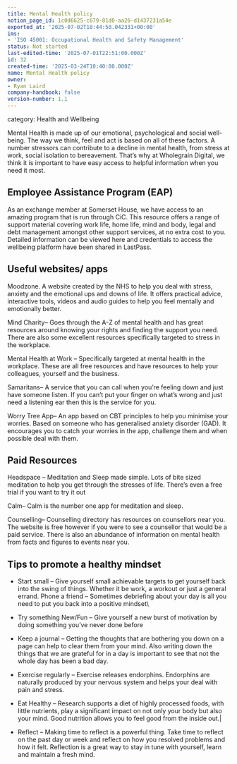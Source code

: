 ```yaml
---
title: Mental Health policy
notion_page_id: 1c0d6625-c679-81d0-aa26-d1437231a54e
exported_at: '2025-07-02T18:44:50.042331+00:00'
ims:
- 'ISO 45001: Occupational Health and Safety Management'
status: Not started
last-edited-time: '2025-07-01T22:51:00.000Z'
id: 32
created-time: '2025-03-24T10:40:00.000Z'
name: Mental Health policy
owner:
- Ryan Laird
company-handbook: false
version-number: 1.1
---
```


category: Health and Wellbeing

Mental Health is made up of our emotional, psychological and social well-being. The way we think, feel and act is based on all of these factors. A number stressors can contribute to a decline in mental health, from stress at work, social isolation to bereavement. That’s why at Wholegrain Digital, we think it is important to have easy access to helpful information when you need it most.

## Employee Assistance Program (EAP)

As an exchange member at Somerset House, we have access to an amazing program that is run through CiC. This resource offers a range of support material covering work life, home life, mind and body, legal and debt management amongst other support services, at no extra cost to you. Detailed information can be viewed here and credentials to access the wellbeing platform have been shared in LastPass.

## Useful websites/ apps

Moodzone. A website created by the NHS to help you deal with stress, anxiety and the emotional ups and downs of life. It offers practical advice, interactive tools, videos and audio guides to help you feel mentally and emotionally better.

Mind Charity– Goes through the A-Z of mental health and has great resources around knowing your rights and finding the support you need. There are also some excellent resources specifically targeted to stress in the workplace.

Mental Health at Work – Specifically targeted at mental health in the workplace. These are all free resources and have resources to help your colleagues, yourself and the business.

Samaritans– A service that you can call when you’re feeling down and just have someone listen. If you can’t put your finger on what’s wrong and just need a listening ear then this is the service for you.

Worry Tree App– An app based on CBT principles to help you minimise your worries. Based on someone who has generalised anxiety disorder (GAD). It encourages you to catch your worries in the app, challenge them and when possible deal with them.

## Paid Resources

Headspace – Meditation and Sleep made simple. Lots of bite sized meditation to help you get through the stresses of life. There’s even a free trial if you want to try it out

Calm– Calm is the number one app for meditation and sleep.

Counselling– Counselling directory has resources on counsellors near you. The website is free however if you were to see a counsellor that would be a paid service. There is also an abundance of information on mental health from facts and figures to events near you.

## Tips to promote a healthy mindset

- Start small – Give yourself small achievable targets to get yourself back into the swing of things. Whether it be work, a workout or just a general errand. Phone a friend – Sometimes debriefing about your day is all you need to put you back into a positive mindset\

- Try something New/Fun – Give yourself a new burst of motivation by doing something you’ve never done before

- Keep a journal – Getting the thoughts that are bothering you down on a page can help to clear them from your mind. Also writing down the things that we are grateful for in a day is important to see that not the whole day has been a bad day.

- Exercise regularly – Exercise releases endorphins. Endorphins are naturally produced by your nervous system and helps your deal with pain and stress.

- Eat Healthy – Research supports a diet of highly processed foods, with little nutrients, play a significant impact on not only your body but also your mind. Good nutrition allows you to feel good from the inside out.|

- Reflect – Making time to reflect is a powerful thing. Take time to reflect on the past day or week and reflect on how you resolved problems and how it felt. Reflection is a great way to stay in tune with yourself, learn and maintain a fresh mind.